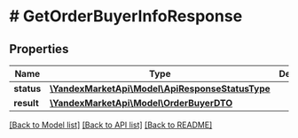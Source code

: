 # # GetOrderBuyerInfoResponse

## Properties

Name | Type | Description | Notes
------------ | ------------- | ------------- | -------------
**status** | [**\YandexMarketApi\Model\ApiResponseStatusType**](ApiResponseStatusType.md) |  | [optional]
**result** | [**\YandexMarketApi\Model\OrderBuyerDTO**](OrderBuyerDTO.md) |  | [optional]

[[Back to Model list]](../../README.md#models) [[Back to API list]](../../README.md#endpoints) [[Back to README]](../../README.md)
